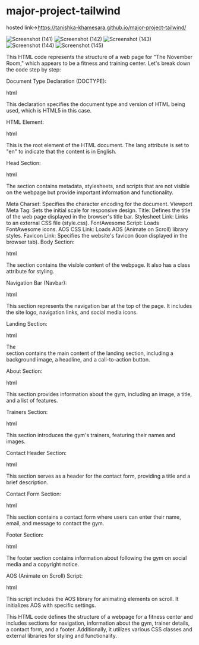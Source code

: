 # major-project-tailwind

hosted link->https://tanishka-khamesara.github.io/major-project-tailwind/

![Screenshot (141)](https://github.com/Tanishka-khamesara/major-project-tailwind/assets/127411985/722bfd8b-900c-4cfa-872c-dceae922c6ce)
![Screenshot (142)](https://github.com/Tanishka-khamesara/major-project-tailwind/assets/127411985/7e669c03-59a3-4055-a323-7754cc0b0274)
![Screenshot (143)](https://github.com/Tanishka-khamesara/major-project-tailwind/assets/127411985/bd276c15-ff1d-4124-857f-c4b8c9b77ca8)
![Screenshot (144)](https://github.com/Tanishka-khamesara/major-project-tailwind/assets/127411985/c919cd4f-e393-408f-9036-102da99ddca0)
![Screenshot (145)](https://github.com/Tanishka-khamesara/major-project-tailwind/assets/127411985/aae02134-a2c9-4cbd-a2bc-95c75da69b6d)

This HTML code represents the structure of a web page for "The November Room," which appears to be a fitness and training center. Let's break down the code step by step:

Document Type Declaration (DOCTYPE):

html
<!doctype html>
This declaration specifies the document type and version of HTML being used, which is HTML5 in this case.

HTML Element:

html

<html lang="en">
This is the root element of the HTML document. The lang attribute is set to "en" to indicate that the content is in English.

Head Section:

html

<head>
   <!-- Meta tags, title, stylesheets, and scripts go here -->
</head>
The <head> section contains metadata, stylesheets, and scripts that are not visible on the webpage but provide important information and functionality.

Meta Charset: Specifies the character encoding for the document.
Viewport Meta Tag: Sets the initial scale for responsive design.
Title: Defines the title of the web page displayed in the browser's title bar.
Stylesheet Link: Links to an external CSS file (style.css).
FontAwesome Script: Loads FontAwesome icons.
AOS CSS Link: Loads AOS (Animate on Scroll) library styles.
Favicon Link: Specifies the website's favicon (icon displayed in the browser tab).
Body Section:

html

<body class="antialiased text-gray-800">
   <!-- Content of the webpage goes here -->
</body>
The <body> section contains the visible content of the webpage. It also has a class attribute for styling.

Navigation Bar (Navbar):

html

<nav class="absolute top-0 z-50 flex ...">
   <!-- Navigation bar content goes here -->
</nav>
This section represents the navigation bar at the top of the page. It includes the site logo, navigation links, and social media icons.

Landing Section:

html

<main>
   <!-- Landing section content goes here -->
</main>
The <main> section contains the main content of the landing section, including a background image, a headline, and a call-to-action button.

About Section:

html

<section id="about" class="relative py-20 text-white bg-black">
   <!-- About section content goes here -->
</section>
This section provides information about the gym, including an image, a title, and a list of features.

Trainers Section:

html

<section class="pt-20 pb-48">
   <!-- Trainers section content goes here -->
</section>
This section introduces the gym's trainers, featuring their names and images.

Contact Header Section:

html

<section class="relative block pb-20 text-white bg-black">
   <!-- Contact header section content goes here -->
</section>
This section serves as a header for the contact form, providing a title and a brief description.

Contact Form Section:

html

<section class="relative block py-24 bg-black lg:pt-0">
   <!-- Contact form content goes here -->
</section>
This section contains a contact form where users can enter their name, email, and message to contact the gym.

Footer Section:

html

<footer class="relative pt-8 pb-6 bg-gray-300">
   <!-- Footer content goes here -->
</footer>
The footer section contains information about following the gym on social media and a copyright notice.

AOS (Animate on Scroll) Script:

html

<!-- Script for Animate on scroll -->
<script src="https://unpkg.com/aos@3.0.0-beta.6/dist/aos.js"></script>
<script>
   AOS.init({
      delay: 200,
      duration: 1200,
      once: false,
   })
</script>
This script includes the AOS library for animating elements on scroll. It initializes AOS with specific settings.

This HTML code defines the structure of a webpage for a fitness center and includes sections for navigation, information about the gym, trainer details, a contact form, and a footer. Additionally, it utilizes various CSS classes and external libraries for styling and functionality.
